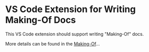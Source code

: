 # VS Code Extension for Writing Making-Of Docs

This VS Code extension should support writing "Making-Of" docs.

More details can be found in the [Making-Of](making-of/main.md)...